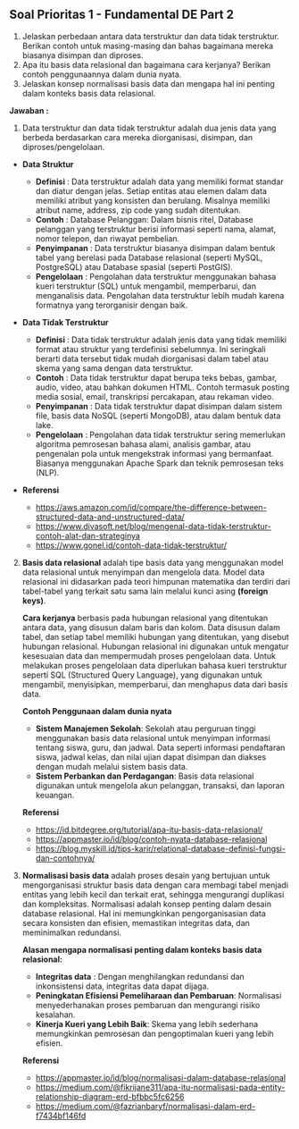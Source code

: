 ## Soal Prioritas 1 - Fundamental DE Part 2

1. Jelaskan perbedaan antara data terstruktur dan data tidak terstruktur. Berikan contoh untuk masing-masing dan bahas bagaimana mereka biasanya disimpan dan diproses.
2. Apa itu basis data relasional dan bagaimana cara kerjanya? Berikan contoh penggunaannya dalam dunia nyata.
3. Jelaskan konsep normalisasi basis data dan mengapa hal ini penting dalam konteks basis data relasional.

**Jawaban :**

1. Data terstruktur dan data tidak terstruktur adalah dua jenis data yang berbeda berdasarkan cara mereka diorganisasi, disimpan, dan diproses/pengelolaan.
- **Data Struktur** 
    - **Definisi** : Data terstruktur adalah data yang memiliki format standar dan diatur dengan jelas. Setiap entitas atau elemen dalam data memiliki atribut yang konsisten dan berulang. Misalnya memiliki atribut name, address, zip code yang sudah ditentukan.
    - **Contoh** : Database Pelanggan: Dalam bisnis ritel, Database pelanggan yang terstruktur berisi informasi seperti nama, alamat, nomor telepon, dan riwayat pembelian.
    - **Penyimpanan** : Data terstruktur biasanya disimpan dalam bentuk tabel yang berelasi pada Database relasional (seperti MySQL, PostgreSQL) atau Database spasial (seperti PostGIS).
    - **Pengelolaan** : Pengolahan data terstruktur menggunakan bahasa kueri terstruktur (SQL) untuk mengambil, memperbarui, dan menganalisis data. Pengolahan data terstruktur lebih mudah karena formatnya yang terorganisir dengan baik.

- **Data Tidak Terstruktur**
    - **Definisi** : Data tidak terstruktur adalah jenis data yang tidak memiliki format atau struktur yang terdefinisi sebelumnya. Ini seringkali berarti data tersebut tidak mudah diorganisasi dalam tabel atau skema yang sama dengan data terstruktur.
    - **Contoh** : Data tidak terstruktur dapat berupa teks bebas, gambar, audio, video, atau bahkan dokumen HTML. Contoh termasuk posting media sosial, email, transkripsi percakapan, atau rekaman video.
    - **Penyimpanan** : Data tidak terstruktur dapat disimpan dalam sistem file, basis data NoSQL (seperti MongoDB), atau dalam bentuk data lake.
    - **Pengelolaan** : Pengolahan data tidak terstruktur sering memerlukan algoritma pemrosesan bahasa alami, analisis gambar, atau pengenalan pola untuk mengekstrak informasi yang bermanfaat. Biasanya menggunakan Apache Spark dan teknik pemrosesan teks (NLP).

- **Referensi**
    - https://aws.amazon.com/id/compare/the-difference-between-structured-data-and-unstructured-data/
    - https://www.divasoft.net/blog/mengenal-data-tidak-terstruktur-contoh-alat-dan-strateginya
    - https://www.gonel.id/contoh-data-tidak-terstruktur/

2. **Basis data relasional** adalah tipe basis data yang menggunakan model data relasional untuk menyimpan dan mengelola data. Model data relasional ini didasarkan pada teori himpunan matematika dan terdiri dari tabel-tabel yang terkait satu sama lain melalui kunci asing **(foreign keys)**.

    **Cara kerjanya** berbasis pada hubungan relasional yang ditentukan antara data, yang disusun dalam baris dan kolom. Data disusun dalam tabel, dan setiap tabel memiliki hubungan yang ditentukan, yang disebut hubungan relasional. Hubungan relasional ini digunakan untuk mengatur kesesuaian data dan mempermudah proses pengelolaan data. Untuk melakukan proses pengelolaan data diperlukan bahasa kueri terstruktur seperti SQL (Structured Query Language), yang digunakan untuk mengambil, menyisipkan, memperbarui, dan menghapus data dari basis data.

    **Contoh Penggunaan dalam dunia nyata**
    - **Sistem Manajemen Sekolah**: Sekolah atau perguruan tinggi menggunakan basis data relasional untuk menyimpan informasi tentang siswa, guru, dan jadwal. Data seperti informasi pendaftaran siswa, jadwal kelas, dan nilai ujian dapat disimpan dan diakses dengan mudah melalui sistem basis data.
    - **Sistem Perbankan dan Perdagangan**: Basis data relasional digunakan untuk mengelola akun pelanggan, transaksi, dan laporan keuangan.

    **Referensi**
    - https://id.bitdegree.org/tutorial/apa-itu-basis-data-relasional/
    - https://appmaster.io/id/blog/contoh-nyata-database-relasional
    - https://blog.myskill.id/tips-karir/relational-database-definisi-fungsi-dan-contohnya/

3. **Normalisasi basis data** adalah proses desain yang bertujuan untuk mengorganisasi struktur basis data dengan cara membagi tabel menjadi entitas yang lebih kecil dan terkait erat, sehingga mengurangi duplikasi dan kompleksitas. Normalisasi adalah konsep penting dalam desain database relasional. Hal ini memungkinkan pengorganisasian data secara konsisten dan efisien, memastikan integritas data, dan meminimalkan redundansi.

    **Alasan mengapa normalisasi penting dalam konteks basis data relasional:**
    - **Integritas data** : Dengan menghilangkan redundansi dan inkonsistensi data, integritas data dapat dijaga.
    - **Peningkatan Efisiensi Pemeliharaan dan Pembaruan**: Normalisasi menyederhanakan proses pembaruan dan mengurangi risiko kesalahan.
    - **Kinerja Kueri yang Lebih Baik**: Skema yang lebih sederhana memungkinkan pemrosesan dan pengoptimalan kueri yang lebih efisien.

    **Referensi**
    - https://appmaster.io/id/blog/normalisasi-dalam-database-relasional
    - https://medium.com/@fikrijane311/apa-itu-normalisasi-pada-entity-relationship-diagram-erd-bfbbc5fc6256
    - https://medium.com/@fazrianbaryf/normalisasi-dalam-erd-f7434bf146fd
